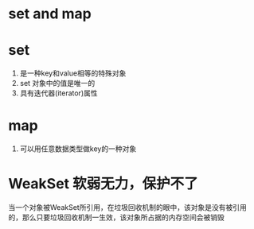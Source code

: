 # set and map

# set
1. 是一种key和value相等的特殊对象
2. set 对象中的值是唯一的
3. 具有迭代器(iterator)属性

# map
1. 可以用任意数据类型做key的一种对象


# WeakSet 软弱无力，保护不了
当一个对象被WeakSet所引用，在垃圾回收机制的眼中，该对象是没有被引用的，那么只要垃圾回收机制一生效，该对象所占据的内存空间会被销毁